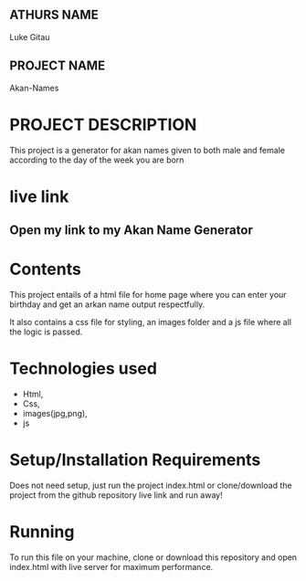 ## ATHURS NAME 
Luke Gitau

## PROJECT NAME 
Akan-Names

# PROJECT DESCRIPTION 
This project is a generator for akan names given to both male and female according to the day of the week you are born

# live link
## Open my link to my Akan Name Generator


# Contents
This  project entails of a html file for home page where you can enter your birthday and get an arkan name output respectfully.

It also contains a css file for styling, an images folder and a js file where all the logic is passed.

# Technologies used
 - Html,
 - Css,
 - images(jpg,png), 
 - js

# Setup/Installation Requirements
Does not need setup, just run the project index.html or clone/download the project from the github repository live link and run away!

# Running
To run this file on your machine, clone or download this repository and open index.html with live server for maximum performance.


